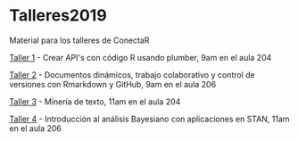 # Talleres2019

Material para los talleres de ConectaR

[Taller 1](https://github.com/FvD/conectar2019_plumber) - Crear API's con código R usando plumber, 9am en el aula 204

[Taller 2]() - Documentos dinámicos, trabajo colaborativo y control de versiones con Rmarkdown y GitHub, 9am en el aula 206

[Taller 3](https://github.com/rivaquiroga/taller-analisis-textos-contectaR) - Minería de texto, 11am en el aula 204

[Taller 4]() - Introducción al análisis Bayesiano con aplicaciones en STAN, 11am en el aula 206


